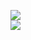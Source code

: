 [![](https://img.shields.io/badge/Made%20With-Github%20Spray-lightgrey.svg?style=for-the-badge&logo=github)](https://github.com/Annihil/github-spray#3379)  
[![](https://i.imgur.com/2DrTn0Z.gif)](https://github.com/Annihil/github-spray)